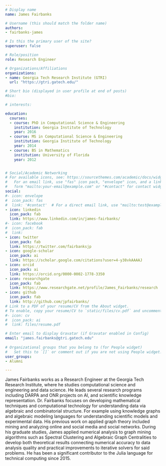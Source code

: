 ```yaml
---
# Display name
name: James Fairbanks

# Username (this should match the folder name)
authors:
- fairbanks-james

# Is this the primary user of the site?
superuser: false

# Role/position
role: Research Engineer

# Organizations/Affiliations
organizations:
- name: Georgia Tech Research Institute (GTRI)
  url: "https://gtri.gatech.edu/"

# Short bio (displayed in user profile at end of posts)
#bio: 

# interests:

education:
  courses:
  - course: PhD in Computational Science & Engineering
    institution: Georgia Institute of Technology
    year: 2016
  - course: MS in Computational Science & Engineering
    institution: Georgia Institute of Technology
    year: 2014
  - course: BS in Mathematics
    institution: University of Florida
    year: 2012


# Social/Academic Networking
# For available icons, see: https://sourcethemes.com/academic/docs/widgets/#icons
#   For an email link, use "fas" icon pack, "envelope" icon, and a link in the
#   form "mailto:your-email@example.com" or "#contact" for contact widget.
social:
#- icon: envelope
#  icon_pack: fas
#  link: '#contact'  # For a direct email link, use "mailto:test@example.org".
- icon: linkedin
  icon_pack: fab
  link: https://www.linkedin.com/in/james-fairbanks/
#- icon: facebook
#  icon_pack: fab
#  link: 
- icon: twitter
  icon_pack: fab
  link: https://twitter.com/fairbanksjp
- icon: google-scholar
  icon_pack: ai
  link: https://scholar.google.com/citations?user=4-y38vkAAAAJ
- icon: orcid
  icon_pack: ai
  link: https://orcid.org/0000-0002-1778-3350
- icon: researchgate
  icon_pack: fab
  link: https://www.researchgate.net/profile/James_Fairbanks/research
- icon: github
  icon_pack: fab
  link: http://github.com/jpfairbanks/
# Link to a PDF of your resume/CV from the About widget.
# To enable, copy your resume/CV to `static/files/cv.pdf` and uncomment the lines below.  
#- icon: cv
#  icon_pack: ai
#  link: files/resume.pdf

# Enter email to display Gravatar (if Gravatar enabled in Config)
email: "james.fairbanks@gtri.gatech.edu"
  
# Organizational groups that you belong to (for People widget)
#   Set this to `[]` or comment out if you are not using People widget.  
user_groups:
- Alumni

---
```


James Fairbanks works as a Research Engineer at the Georgia Tech Research Institute, where he studies computational science and engineering and data science. He leads several research programs including DARPA and ONR projects on AI, and scientific knowledge representation. Dr. Fairbanks focuses on developing mathematical techniques and computational technology for understanding data via algebraic and combinatorial structure. For example using knowledge graphs and algebraic modeling languages for understanding scientific models and experimental data. His previous work on applied graph theory included mining and analyzing online and social media and social networks. During his graduate studies, James applied numerical analysis to graph mining algorithms such as Spectral Clustering and Algebraic Graph Centralities to develop both theoretical results connecting numerical accuracy to data analysis quality and practical improvements to iterative solvers for said problems. He has been a significant contributor to the Julia language for technical computing since 2015.
